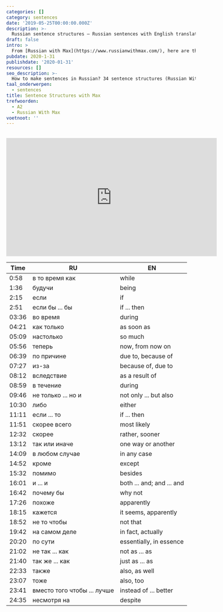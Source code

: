 ```yaml
---
categories: []
category: sentences
date: '2019-05-25T00:00:00.000Z'
description: >-
  Russian sentence structures – Russian sentences with English translation and vocabulary list.
draft: false
intro: >
  From [Russian with Max](https://www.russianwithmax.com/), here are the 34 **самые популярные конструкции русского языка** (the 34 most popular sentence structures of the Russian language). Useful words and conjunctions, each with two examples, read aloud (by Max) at two different speeds. With English translation; summary (with Dutch translation) below the video.
pubdate: 2020-1-31
publishdate: '2020-01-31'
resources: []
seo_description: >-
  How to make sentences in Russian? 34 sentence structures (Russian With Max), with a Russian-Dutch vocabulary list.
taal_onderwerpen:
  - sentences
title: Sentence Structures with Max
trefwoorden:
  - A2
  - Russian With Max
voetnoot: ''
---
```


<br/>

<iframe width="560"
height="315" src="https://www.youtube.com/embed/_Y5Cryy9zVs"
frameborder="0" allow="accelerometer; autoplay; encrypted-media;
gyroscope; picture-in-picture" allowfullscreen></iframe>

| Time  | RU                          | EN                              |
| ----- | --------------------------- | ------------------------------- |
| 0:58  | в то время как              | while                           |
| 1:36  | будучи                      | being                           |
| 2:15  | если                        | if                              |
| 2:51  | если бы ... бы              | if ... then                     |
| 03:36 | во время                    | during                          |
| 04:21 | как только                  | as soon as                      |
| 05:09 | настолько                   | so much                         |
| 05:56 | теперь                      | now, from now on                |
| 06:39 | по причине                  | due to, because of              |
| 07:27 | из-за                       | because of, due to              |
| 08:12 | вследствие                  | as a result of                  |
| 08:59 | в течение                   | during                          |
| 09:46 | не только ... но и          | not only ... but also           |
| 10:30 | либо                        | either                          |
| 11:11 | если ... то                 | if ... then                    |
| 11:51 | скорее всего                | most likely                     |
| 12:32 | скорее                      | rather, sooner                  |
| 13:12 | так или иначе               | one way or another              |
| 14:09 | в любом случае              | in any case                     |
| 14:52 | кроме                       | except                          |
| 15:32 | помимо                      | besides                         |
| 16:01 | и ... и                     | both ... and; and ... and       |
| 16:42 | почему бы                   | why not                         |
| 17:26 | похоже                      | apparently                      |
| 18:15 | кажется                     | it seems, apparently            |
| 18:52 | не то чтобы                 | not that                        |
| 19:42 | на самом деле               | in fact, actually               |
| 20:20 | по сути                     | essentially, in essence         |
| 21:02 | не так ... как              | not as ... as                   |
| 21:40 | так же ... как              | just as ... as                  |
| 22:33 | также                       | also, as well                   |
| 23:07 | тоже                        | also, too                       |
| 23:41 | вместо того чтобы ... лучше | instead of ... better           |
| 24:35 | несмотря на                 | despite                         |
